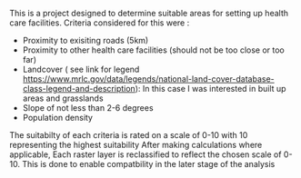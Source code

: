 This is a project designed to determine suitable areas for setting up health care facilities. Criteria considered for this were :

- Proximity to exisiting roads (5km)
- Proximity to other health care facilities (should not be too close or too far)
- Landcover ( see link for legend https://www.mrlc.gov/data/legends/national-land-cover-database-class-legend-and-description): In this case I was interested in built up areas and grasslands
- Slope of not less than 2-6 degrees
- Population density

The suitabilty of each criteria is rated on a scale of 0-10 with 10 representing the highest suitability
After making calculations where applicable, Each raster layer is reclassified to reflect the chosen scale of 0-10. 
This is done  to enable compatbility in the later stage of the analysis
